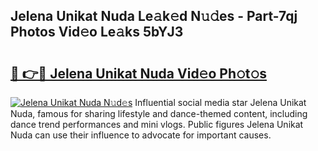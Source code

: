 ## Jelena Unikat Nuda Le𝚊k𝚎d N𝚞𝚍es - Part-7qj Photos Vid𝚎o Le𝚊ks 5bYJ3

# <h2><a href="http://fbc7zz.evod.top/?m=Jelena+Unikat+Nuda">🔗 👉🔴 Jelena Unikat Nuda Vid𝚎o Ph𝚘t𝚘s</a></h2>

[![Jelena Unikat Nuda N𝚞d𝚎s](https://i.imgur.com/8V9OHl7.gif)](http://fbc7zz.evod.top/?m=Jelena+Unikat+Nuda)
Influential social media star Jelena Unikat Nuda, famous for sharing lifestyle and dance-themed content, including dance trend performances and mini vlogs. Public figures Jelena Unikat Nuda can use their influence to advocate for important causes. 

